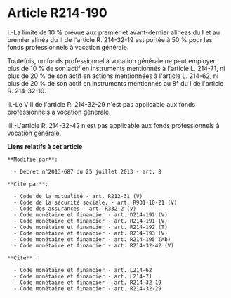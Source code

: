 # Article R214-190

I.-La limite de 10 % prévue aux premier et avant-dernier alinéas du I et au premier alinéa du II de l'article R. 214-32-19
est portée à 50 % pour les fonds professionnels à vocation générale. 

Toutefois, un fonds professionnel à vocation générale ne peut employer plus de 10 % de son actif en instruments mentionnés à
l'article L. 214-71, ni plus de 20 % de son actif en actions mentionnées à l'article L. 214-62, ni plus de 20 % de son actif
en instruments mentionnés au 8° du I de l'article R. 214-32-19. 

II.-Le VIII de l'article R. 214-32-29 n'est pas applicable aux fonds professionnels à vocation générale. 

III.-L'article R. 214-32-42 n'est pas applicable aux fonds professionnels à vocation générale.

**Liens relatifs à cet article**

	**Modifié par**:

	  - Décret n°2013-687 du 25 juillet 2013 - art. 8

	**Cité par**:

	  - Code de la mutualité - art. R212-31 (V)
	  - Code de la sécurité sociale. - art. R931-10-21 (V)
	  - Code des assurances - art. R332-2 (V)
	  - Code monétaire et financier - art. D214-192 (V)
	  - Code monétaire et financier - art. R214-191 (V)
	  - Code monétaire et financier - art. R214-192 (T)
	  - Code monétaire et financier - art. R214-193 (V)
	  - Code monétaire et financier - art. R214-195 (Ab)
	  - Code monétaire et financier - art. R214-32-42 (V)

	**Cite**:

	  - Code monétaire et financier - art. L214-62
	  - Code monétaire et financier - art. L214-71
	  - Code monétaire et financier - art. R214-32-19
	  - Code monétaire et financier - art. R214-32-29
